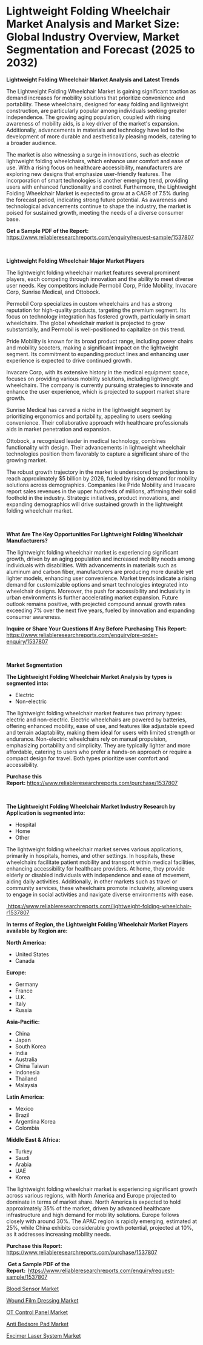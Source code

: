 <p><h1>Lightweight Folding Wheelchair Market Analysis and Market Size: Global Industry Overview, Market Segmentation and Forecast (2025 to 2032)</h1></p><p><strong>Lightweight Folding Wheelchair Market Analysis and Latest Trends</strong></p>
<p><p>The Lightweight Folding Wheelchair Market is gaining significant traction as demand increases for mobility solutions that prioritize convenience and portability. These wheelchairs, designed for easy folding and lightweight construction, are particularly popular among individuals seeking greater independence. The growing aging population, coupled with rising awareness of mobility aids, is a key driver of the market's expansion. Additionally, advancements in materials and technology have led to the development of more durable and aesthetically pleasing models, catering to a broader audience.</p><p>The market is also witnessing a surge in innovations, such as electric lightweight folding wheelchairs, which enhance user comfort and ease of use. With a rising focus on healthcare accessibility, manufacturers are exploring new designs that emphasize user-friendly features. The incorporation of smart technologies is another emerging trend, providing users with enhanced functionality and control. Furthermore, the Lightweight Folding Wheelchair Market is expected to grow at a CAGR of 7.5% during the forecast period, indicating strong future potential. As awareness and technological advancements continue to shape the industry, the market is poised for sustained growth, meeting the needs of a diverse consumer base.</p></p>
<p><strong>Get a Sample PDF of the Report:&nbsp;</strong> <a href="https://www.reliableresearchreports.com/enquiry/request-sample/1537807?utm_campaign=7&utm_medium=2&utm_source=Github&utm_content=ia&utm_term=04032025&utm_id=lightweight-folding-wheelchair">https://www.reliableresearchreports.com/enquiry/request-sample/1537807</a></p>
<p>&nbsp;</p>
<p><strong>Lightweight Folding Wheelchair Major Market Players</strong></p>
<p><p>The lightweight folding wheelchair market features several prominent players, each competing through innovation and the ability to meet diverse user needs. Key competitors include Permobil Corp, Pride Mobility, Invacare Corp, Sunrise Medical, and Ottobock.</p><p>Permobil Corp specializes in custom wheelchairs and has a strong reputation for high-quality products, targeting the premium segment. Its focus on technology integration has fostered growth, particularly in smart wheelchairs. The global wheelchair market is projected to grow substantially, and Permobil is well-positioned to capitalize on this trend.</p><p>Pride Mobility is known for its broad product range, including power chairs and mobility scooters, making a significant impact on the lightweight segment. Its commitment to expanding product lines and enhancing user experience is expected to drive continued growth. </p><p>Invacare Corp, with its extensive history in the medical equipment space, focuses on providing various mobility solutions, including lightweight wheelchairs. The company is currently pursuing strategies to innovate and enhance the user experience, which is projected to support market share growth.</p><p>Sunrise Medical has carved a niche in the lightweight segment by prioritizing ergonomics and portability, appealing to users seeking convenience. Their collaborative approach with healthcare professionals aids in market penetration and expansion.</p><p>Ottobock, a recognized leader in medical technology, combines functionality with design. Their advancements in lightweight wheelchair technologies position them favorably to capture a significant share of the growing market.</p><p>The robust growth trajectory in the market is underscored by projections to reach approximately $5 billion by 2026, fueled by rising demand for mobility solutions across demographics. Companies like Pride Mobility and Invacare report sales revenues in the upper hundreds of millions, affirming their solid foothold in the industry. Strategic initiatives, product innovations, and expanding demographics will drive sustained growth in the lightweight folding wheelchair market.</p></p>
<p>&nbsp;</p>
<p><strong>What Are The Key Opportunities For Lightweight Folding Wheelchair Manufacturers?</strong></p>
<p><p>The lightweight folding wheelchair market is experiencing significant growth, driven by an aging population and increased mobility needs among individuals with disabilities. With advancements in materials such as aluminum and carbon fiber, manufacturers are producing more durable yet lighter models, enhancing user convenience. Market trends indicate a rising demand for customizable options and smart technologies integrated into wheelchair designs. Moreover, the push for accessibility and inclusivity in urban environments is further accelerating market expansion. Future outlook remains positive, with projected compound annual growth rates exceeding 7% over the next five years, fueled by innovation and expanding consumer awareness.</p></p>
<p><strong>Inquire or Share Your Questions If Any Before Purchasing This Report:</strong> <a href="https://www.reliableresearchreports.com/enquiry/pre-order-enquiry/1537807?utm_campaign=7&utm_medium=2&utm_source=Github&utm_content=ia&utm_term=04032025&utm_id=lightweight-folding-wheelchair">https://www.reliableresearchreports.com/enquiry/pre-order-enquiry/1537807</a></p>
<p>&nbsp;</p>
<p><strong>Market Segmentation</strong></p>
<p><strong>The Lightweight Folding Wheelchair Market Analysis by types is segmented into:</strong></p>
<p><ul><li>Electric</li><li>Non-electric</li></ul></p>
<p><p>The lightweight folding wheelchair market features two primary types: electric and non-electric. Electric wheelchairs are powered by batteries, offering enhanced mobility, ease of use, and features like adjustable speed and terrain adaptability, making them ideal for users with limited strength or endurance. Non-electric wheelchairs rely on manual propulsion, emphasizing portability and simplicity. They are typically lighter and more affordable, catering to users who prefer a hands-on approach or require a compact design for travel. Both types prioritize user comfort and accessibility.</p></p>
<p><strong>Purchase this Report:&nbsp;</strong><a href="https://www.reliableresearchreports.com/purchase/1537807?utm_campaign=7&utm_medium=2&utm_source=Github&utm_content=ia&utm_term=04032025&utm_id=lightweight-folding-wheelchair">https://www.reliableresearchreports.com/purchase/1537807</a></p>
<p>&nbsp;</p>
<p><strong>The Lightweight Folding Wheelchair Market Industry Research by Application is segmented into:</strong></p>
<p><ul><li>Hospital</li><li>Home</li><li>Other</li></ul></p>
<p><p>The lightweight folding wheelchair market serves various applications, primarily in hospitals, homes, and other settings. In hospitals, these wheelchairs facilitate patient mobility and transport within medical facilities, enhancing accessibility for healthcare providers. At home, they provide elderly or disabled individuals with independence and ease of movement, aiding daily activities. Additionally, in other markets such as travel or community services, these wheelchairs promote inclusivity, allowing users to engage in social activities and navigate diverse environments with ease.</p></p>
<p><a href="https://www.reliableresearchreports.com/lightweight-folding-wheelchair-r1537807?utm_campaign=7&utm_medium=2&utm_source=Github&utm_content=ia&utm_term=04032025&utm_id=lightweight-folding-wheelchair">&nbsp;https://www.reliableresearchreports.com/lightweight-folding-wheelchair-r1537807</a></p>
<p><strong>In terms of Region, the Lightweight Folding Wheelchair Market Players available by Region are:</strong></p>
<p>
    <p> <strong> North America: </strong>
        <ul>
            <li>United States</li>
            <li>Canada</li>
        </ul>
        </p> 
    <p> <strong> Europe: </strong>
        <ul>
            <li>Germany</li>
            <li>France</li>
            <li>U.K.</li>
            <li>Italy</li>
            <li>Russia</li>
        </ul>
        </p> 
    <p> <strong> Asia-Pacific: </strong>
        <ul>
            <li>China</li>
            <li>Japan</li>
            <li>South Korea</li>
            <li>India</li>
            <li>Australia</li>
            <li>China Taiwan</li>
            <li>Indonesia</li>
            <li>Thailand</li>
            <li>Malaysia</li>
        </ul>
        </p> 
    <p> <strong> Latin America: </strong>
        <ul>
            <li>Mexico</li>
            <li>Brazil</li>
            <li>Argentina Korea</li>
            <li>Colombia</li>
        </ul>
        </p> 
    <p> <strong> Middle East & Africa: </strong>
        <ul>
            <li>Turkey</li>
            <li>Saudi</li>
            <li>Arabia</li>
            <li>UAE</li>
            <li>Korea</li>
        </ul>
    </p>
    </p>
<p><p>The lightweight folding wheelchair market is experiencing significant growth across various regions, with North America and Europe projected to dominate in terms of market share. North America is expected to hold approximately 35% of the market, driven by advanced healthcare infrastructure and high demand for mobility solutions. Europe follows closely with around 30%. The APAC region is rapidly emerging, estimated at 25%, while China exhibits considerable growth potential, projected at 10%, as it addresses increasing mobility needs.</p></p>
<p><strong>Purchase this Report: </strong><a href="https://www.reliableresearchreports.com/purchase/1537807?utm_campaign=7&utm_medium=2&utm_source=Github&utm_content=ia&utm_term=04032025&utm_id=lightweight-folding-wheelchair">https://www.reliableresearchreports.com/purchase/1537807</a></p>
<p>&nbsp;<strong>Get a Sample PDF of the Report:&nbsp;&nbsp;</strong><a href="https://www.reliableresearchreports.com/enquiry/request-sample/1537807?utm_campaign=7&utm_medium=2&utm_source=Github&utm_content=ia&utm_term=04032025&utm_id=lightweight-folding-wheelchair">https://www.reliableresearchreports.com/enquiry/request-sample/1537807</a></p>
<p><strong></strong></p>
<p><p><a href="https://github.com/groszsaoudrd/Market-Research-Report-List-1/blob/main/blood-sensor-market.md?utm_campaign=7&utm_medium=2&utm_source=Github&utm_content=ia&utm_term=04032025&utm_id=lightweight-folding-wheelchair">Blood Sensor Market</a></p><p><a href="https://github.com/cachuhashieb/Market-Research-Report-List-1/blob/main/wound-film-dressing-market.md?utm_campaign=7&utm_medium=2&utm_source=Github&utm_content=ia&utm_term=04032025&utm_id=lightweight-folding-wheelchair">Wound Film Dressing Market</a></p><p><a href="https://github.com/huelarnzeba29/Market-Research-Report-List-1/blob/main/ot-control-panel-market.md?utm_campaign=7&utm_medium=2&utm_source=Github&utm_content=ia&utm_term=04032025&utm_id=lightweight-folding-wheelchair">OT Control Panel Market</a></p><p><a href="https://github.com/kmettjanksj7/Market-Research-Report-List-1/blob/main/anti-bedsore-pad-market.md?utm_campaign=7&utm_medium=2&utm_source=Github&utm_content=ia&utm_term=04032025&utm_id=lightweight-folding-wheelchair">Anti Bedsore Pad Market</a></p><p><a href="https://github.com/bedelibekwe58/Market-Research-Report-List-1/blob/main/excimer-laser-system-market.md?utm_campaign=7&utm_medium=2&utm_source=Github&utm_content=ia&utm_term=04032025&utm_id=lightweight-folding-wheelchair">Excimer Laser System Market</a></p></p>
